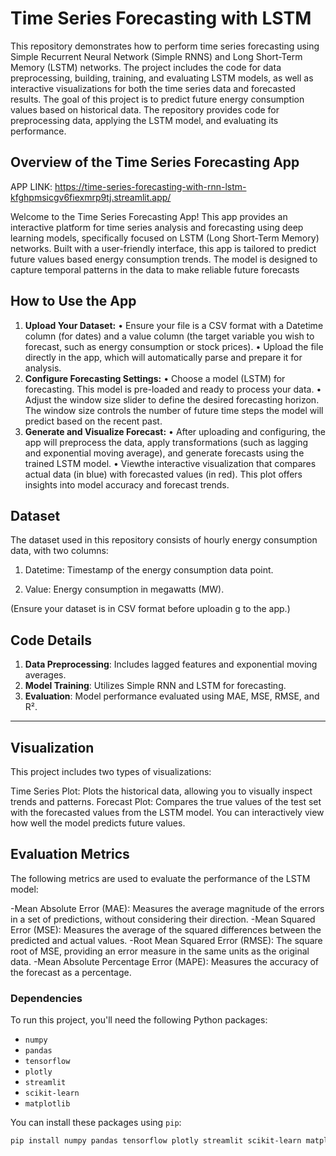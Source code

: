 # **Time Series Forecasting with LSTM**

This repository demonstrates how to perform time series forecasting using Simple Recurrent Neural Network (Simple RNNS) and Long Short-Term Memory (LSTM) networks. The project includes the code for data preprocessing, building, training, and evaluating LSTM models, as well as interactive visualizations for both the time series data and forecasted results. 
The goal of this project is to predict future energy consumption values based on historical data. The repository provides code for preprocessing data, applying the LSTM model, and evaluating its performance.

## **Overview of the Time Series Forecasting App**

 APP LINK: https://time-series-forecasting-with-rnn-lstm-kfghpmsicgv6fiexmrp9tj.streamlit.app/
 
Welcome to the Time Series Forecasting App! This app provides an interactive platform for time
 series analysis and forecasting using deep learning models, specifically focused on LSTM (Long Short-Term
 Memory) networks. Built with a user-friendly interface, this app is tailored to predict future values based
 energy consumption trends. The model is designed to capture temporal patterns in the data to make reliable
 future forecasts

  ## **How to Use the App**
 1. **Upload Your Dataset:**
 • Ensure your file is a CSV format with a Datetime column (for dates) and a value column (the target
 variable you wish to forecast, such as energy consumption or stock prices).
 • Upload the file directly in the app, which will automatically parse and prepare it for analysis.
 2. **Configure Forecasting Settings:**
 • Choose a model (LSTM) for forecasting. This model is pre-loaded and ready to process your data.
 • Adjust the window size slider to define the desired forecasting horizon. The window size controls
 the number of future time steps the model will predict based on the recent past.
 3. **Generate and Visualize Forecast:**
 • After uploading and configuring, the app will preprocess the data, apply transformations (such as
 lagging and exponential moving average), and generate forecasts using the trained LSTM model.
 • Viewthe interactive visualization that compares actual data (in blue) with forecasted values (in red).
 This plot offers insights into model accuracy and forecast trends.
 
## **Dataset**
The dataset used in this repository consists of hourly energy consumption data, with two columns:

1. Datetime: Timestamp of the energy consumption data point.
 
2. Value: Energy consumption in megawatts (MW).
   
(Ensure your dataset is in CSV format before uploadin
g to the app.)


## Code Details
1. **Data Preprocessing**: Includes lagged features and exponential moving averages.
2. **Model Training**: Utilizes Simple RNN and LSTM for forecasting.
3. **Evaluation**: Model performance evaluated using MAE, MSE, RMSE, and R².

---

## **Visualization**
This project includes two types of visualizations:

Time Series Plot: Plots the historical data, allowing you to visually inspect trends and patterns.
Forecast Plot: Compares the true values of the test set with the forecasted values from the LSTM model. You can interactively view how well the model predicts future values.

## **Evaluation Metrics**
The following metrics are used to evaluate the performance of the LSTM model:

-Mean Absolute Error (MAE): Measures the average magnitude of the errors in a set of predictions, without considering their direction.
-Mean Squared Error (MSE): Measures the average of the squared differences between the predicted and actual values.
-Root Mean Squared Error (RMSE): The square root of MSE, providing an error measure in the same units as the original data.
-Mean Absolute Percentage Error (MAPE): Measures the accuracy of the forecast as a percentage.

### **Dependencies**

To run this project, you'll need the following Python packages:

- `numpy`
- `pandas`
- `tensorflow`
- `plotly`
- `streamlit`
- `scikit-learn`
- `matplotlib`

You can install these packages using `pip`:

```bash
pip install numpy pandas tensorflow plotly streamlit scikit-learn matplotlib
